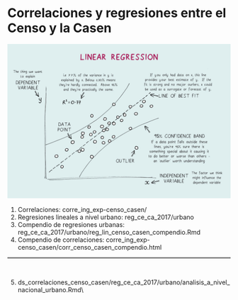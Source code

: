 # Correlaciones y regresiones entre el Censo y la Casen

![title](linear_regresssion.jpeg)

1. Correlaciones: corre_ing_exp-censo_casen/ 
2. Regresiones lineales a nivel urbano: reg_ce_ca_2017/urbano
3. Compendio de regresiones urbanas: reg_ce_ca_2017/urbano/reg_lin_censo_casen_compendio.Rmd 
4. Compendio de correlaciones: corre_ing_exp-censo_casen/corr_censo_casen_compendio.html

<hr style="height:3px;border-width:1;color:Gray;background-color:Gray">
<br>


5. ds_correlaciones_censo_casen/reg_ce_ca_2017/urbano/analisis_a_nivel_nacional_urbano.Rmd\

